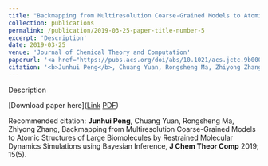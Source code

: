 ```yaml
---
title: "Backmapping from Multiresolution Coarse-Grained Models to Atomic Structures of Large Biomolecules by Restrained Molecular Dynamics Simulations using Bayesian Inference"
collection: publications
permalink: /publication/2019-03-25-paper-title-number-5
excerpt: 'Description'
date: 2019-03-25
venue: 'Journal of Chemical Theory and Computation'
paperurl: '<a href="https://pubs.acs.org/doi/abs/10.1021/acs.jctc.9b00062">Link</a> <a href="https://jhpanda.github.io/files/paper4.pdf">PDF</a>'
citation: '<b>Junhui Peng</b>, Chuang Yuan, Rongsheng Ma, Zhiyong Zhang, Backmapping from Multiresolution Coarse-Grained Models to Atomic Structures of Large Biomolecules by Restrained Molecular Dynamics Simulations using Bayesian Inference, <b>J Chem Theor Comp</b> 2019; 15(5).'
---
```

Description

[Download paper here](<a href="https://pubs.acs.org/doi/abs/10.1021/acs.jctc.9b00062">Link</a> <a href="https://jhpanda.github.io/files/paper4.pdf">PDF</a>)

Recommended citation: <b>Junhui Peng</b>, Chuang Yuan, Rongsheng Ma, Zhiyong Zhang, Backmapping from Multiresolution Coarse-Grained Models to Atomic Structures of Large Biomolecules by Restrained Molecular Dynamics Simulations using Bayesian Inference, <b>J Chem Theor Comp</b> 2019; 15(5).